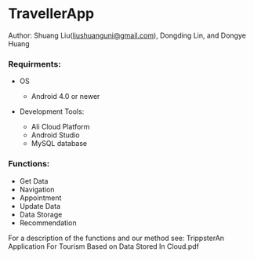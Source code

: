 # TravellerApp
Author: Shuang Liu(liushuanguni@gmail.com), Dongding Lin, and Dongye Huang

### Requirments:

* OS
  *  Android 4.0 or newer

* Development Tools:
  * Ali Cloud Platform
  * Android Studio
  * MySQL database

### Functions:
* Get Data
* Navigation
* Appointment
* Update Data
* Data Storage
* Recommendation

For a description of the functions and our method see:
TrippsterAn Application For Tourism Based on Data Stored In Cloud.pdf

